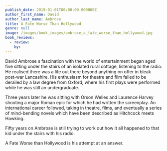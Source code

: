 ```yaml
---
publish_date: 2019-01-01T00:00:00.000000Z
author_first_name: David
author_last_name: Ambrose
title: A Fate Worse Than Hollywood
genre: null
image: /images/book_images/ambrose_a_fate_worse_than_hollywood.jpg
book_reviews:
  - review: 
    by: 
---
```

David Ambrose s fascination with the world of entertainment began aged five sitting under the stairs of an isolated rural cottage, listening to the radio. He realised there was a life out there beyond anything on offer in bleak post-war Lancashire. His enthusiasm for theatre and film failed to be derailed by a law degree from Oxford, where his first plays were performed while he was still an undergraduate.

Three years later he was sitting with Orson Welles and Laurence Harvey shooting a major Roman epic for which he had written the screenplay. An international career followed, taking in theatre, films, and eventually a series of mind-bending novels which have been described as Hitchcock meets Hawking.

Fifty years on Ambrose is still trying to work out how it all happened to that kid under the stairs with his radio.

A Fate Worse than Hollywood is his attempt at an answer.